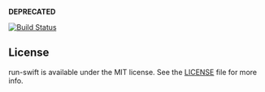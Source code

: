 **DEPRECATED**

[![Build Status](https://travis-ci.org/dvor/run-swift.svg)](https://travis-ci.org/dvor/run-swift)

## License

run-swift is available under the MIT license. See the [LICENSE](LICENSE) file for more info.

